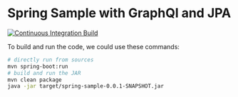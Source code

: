 # Spring Sample with GraphQl and JPA

[![Continuous Integration Build](https://github.com/ueberfuhr-trainings/spring-boot-graphql-2024-04-04/actions/workflows/maven.yml/badge.svg)](https://github.com/ueberfuhr-trainings/spring-boot-graphql-2024-04-04/actions/workflows/maven.yml)

To build and run the code, we could use these commands:

```bash
# directly run from sources
mvn spring-boot:run
# build and run the JAR
mvn clean package
java -jar target/spring-sample-0.0.1-SNAPSHOT.jar
```
